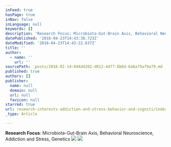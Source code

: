 ```yaml
---
inFeed: true
hasPage: true
inNav: false
inLanguage: null
keywords: []
description: 'Research Focus: Microbiota-Gut-Brain Axis, Behavioral Neuroscience, Addiction and Stress, Genetics'
datePublished: '2016-04-23T14:43:38.723Z'
dateModified: '2016-04-23T14:43:22.637Z'
title: ''
author:
  - name: ''
    url: ''
sourcePath: _posts/2016-02-14-044d4202-d812-4477-8b6d-6a6a75af9a79.md
published: true
authors: []
publisher:
  name: null
  domain: null
  url: null
  favicon: null
starred: true
url: research-interests-addiction-and-stress-behavior-and-cogniti/index.html
_type: Article

---
```

**Research Focus**: Microbiota-Gut-Brain Axis, Behavioral Neuroscience, Addiction and Stress, Genetics
![](https://the-grid-user-content.s3-us-west-2.amazonaws.com/4b64ede1-0fab-43ca-b48b-f8f47428798e.jpg)
![](https://imgflo.herokuapp.com/graph/vahj1ThiexotieMo/85198232b2306e5192b480c03fcd9aaf/passthrough.jpg?height=590&input=https%3A%2F%2Fs3-us-west-2.amazonaws.com%2Fthe-grid-img%2Fp%2Fabd71c5193bae0dec71344380898dd4c9a4fb341.jpg&width=750)